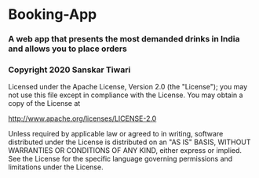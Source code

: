 # Booking-App
<h3> A web app that presents the most demanded drinks in India and allows you to place orders </h3>


<h3>Copyright 2020 Sanskar Tiwari</h3>

<p>Licensed under the Apache License, Version 2.0 (the "License");
you may not use this file except in compliance with the License.
You may obtain a copy of the License at </p>

   http://www.apache.org/licenses/LICENSE-2.0

<p>Unless required by applicable law or agreed to in writing, software
distributed under the License is distributed on an "AS IS" BASIS,
WITHOUT WARRANTIES OR CONDITIONS OF ANY KIND, either express or implied.
See the License for the specific language governing permissions and
limitations under the License.</p>
